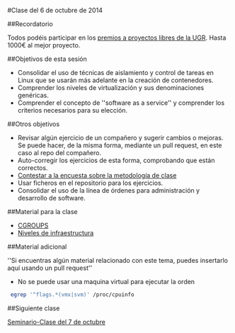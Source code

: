 #Clase del 6 de octubre de 2014

##Recordatorio

Todos podéis participar en los [premios a proyectos libres de la UGR](http://osl.ugr.es/2014/09/26/premios-a-proyectos-libres-de-la-ugr/). Hasta 1000€ al mejor proyecto.

##Objetivos de esta sesión

* Consolidar el uso de técnicas de aislamiento y control de tareas en Linux que se usarán más adelante en la creación de contenedores. 
* Comprender los niveles de virtualización y sus denominaciones genéricas.
* Comprender el concepto de ''software as a service'' y comprender los criterios necesarios para su elección.

##Otros objetivos

* Revisar algún ejercicio de un compañero y sugerir cambios o mejoras. Se puede hacer, de la misma forma, mediante un pull request, en este caso al repo del compañero.
* Auto-corregir los ejercicios de esta forma, comprobando que están correctos.
* [Contestar a la encuesta sobre la metodología de clase](https://docs.google.com/forms/d/1IgOx4ANDaXN5Kt5Br-n6we7Y2XdRXNlRw2SmnC9Ou2w/viewform)
* Usar ficheros en el repositorio para los ejercicios.
* Consolidar el uso de la línea de órdenes para administración y desarrollo de software.

##Material para la clase

* [CGROUPS](http://jj.github.io/IV/documentos/temas/Intro_concepto_y_soporte_fisico#restriccin_y_medicin_del_uso_de_recursos_)
* [Niveles de infraestructura](http://jj.github.io/IV/documentos/temas/Intro_concepto_y_soporte_fisico#niveles_de_infraestructura_virtual)

##Material adicional

''Si encuentras algún material relacionado con este tema, puedes insertarlo aquí usando un pull request''

- No se puede usar una maquina virtual para ejecutar la orden
```sh 
 egrep '^flags.*(vmx|svm)' /proc/cpuinfo
```

##Siguiente clase

[Seminario-Clase del 7 de octubre](5.md) 
